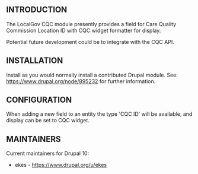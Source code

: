 ## INTRODUCTION

The LocalGov CQC module presently provides a field for Care Quality Commission
Location ID with CQC widget formatter for display.

Potential future development could be to integrate with the CQC API.

## INSTALLATION

Install as you would normally install a contributed Drupal module.
See: https://www.drupal.org/node/895232 for further information.

## CONFIGURATION

When adding a new field to an entity the type 'CQC ID' will be
available, and display can be set to CQC widget.

## MAINTAINERS

Current maintainers for Drupal 10:

- ekes - https://www.drupal.org/u/ekes
